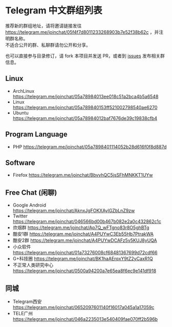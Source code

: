 # Telegram 中文群组列表

推荐新的群组地址，请将邀请链接发往 https://telegram.me/joinchat/05f4f7d8011233268903b7e52f38b62c ，并注明群名称。  
不适合公开的群、私聊群请勿公开和分享。

也可以直接参与目录修订，请 fork 本项目并发送 PR，或者到 [issues](https://github.com/jqs7/telegram-chinese-groups/issues) 发布相关群信息。


## Linux
- ArchLinux https://telegram.me/joinchat/05a78984013ee018c51a2bca4b5a6548
- Linux https://telegram.me/joinchat/05a789840153ff521002798540ae6270
- Ubuntu https://telegram.me/joinchat/05a78984012baf7676de39c19838cfb4

## Program Language
- PHP https://telegram.me/joinchat/05a7898401114052b28d616f0f8d887d

## Software
- Firefox https://telegram.me/joinchat/BbvvhQC5jsSFhMNKKT1UYw

## Free Chat (闲聊)
- Google Android https://telegram.me/joinchat/AknxJgFOKXAylGZbLnZ9zw
- Twitter https://telegram.me/joinchat/046566bd00b467b082e2a0c432862c1c
- 炊烟群 https://telegram.me/joinchat/Ap7Q_wFTgno83r8O5ghBTg
- 酷安1群 https://telegram.me/joinchat/A4PUYwC3Eb55Hb7PtrakWA
- 酷安2群 https://telegram.me/joinchat/A4PUYwDCAFz5v5KUJ8yUQA
- 小众软件 https://telegram.me/joinchat/01a73276008cf68481367699d72cdf66
- G+科技圈 https://telegram.me/joinchat/BK1haAErqxY9tZ2yCaxR1Q
- 不正常人类研究中心 https://telegram.me/joinchat/0500a94200a7e65ea8f6ec9e141df918

## 同城
- Telegram西安 https://telegram.me/joinchat/0652097601140f16017a045a1a17059c
- TELE广州 https://telegram.me/joinchat/046a2235013e540409fae070ff2b596b
